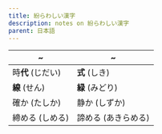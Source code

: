 ```yaml
---
title: 紛らわしい漢字
description: notes on 紛らわしい漢字
parent: 日本語
---
```


| ~            | ~           |
| ------------ | ----------- |
| 時**代** (じだい) | **式** (しき)  |
| **線** (せん)   | **緑** (みどり) |
| 確か (たしか)     | 静か (しずか)    |
| 締める (しめる)    | 諦める (あきらめる) |
